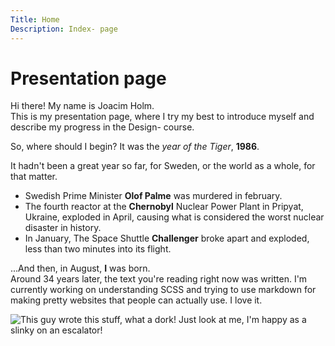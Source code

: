 ```yaml
---
Title: Home
Description: Index- page
---
```


Presentation page
==========================

Hi there! My name is Joacim Holm.    
This is my presentation page, where I try my best to introduce myself and describe my progress in the Design- course.    


So, where should I begin?
It was the *year of the Tiger*, **1986**.     

It hadn't been a great year so far, for Sweden, or the world as a whole, for that matter.   
 * Swedish Prime Minister **Olof Palme** was murdered in february.   
 * The fourth reactor at the **Chernobyl** Nuclear Power Plant in Pripyat, Ukraine, exploded in April, causing what is considered the worst nuclear disaster in history.  
 * In January, The Space Shuttle **Challenger** broke apart and exploded, less than two minutes into  its flight.    

...And then, in August, **I** was born.    
Around 34 years later, the text you're reading right now was written.
I'm currently working on understanding SCSS and trying to use markdown for making pretty websites that people can actually use. I love it.


![This guy wrote this stuff, what a dork!](%assets_url%/img/nyper_ett_berg.jpg "Not the greatest disaster to happen in 1986, but not far off.")
Just look at me, I'm happy as a slinky on an escalator!